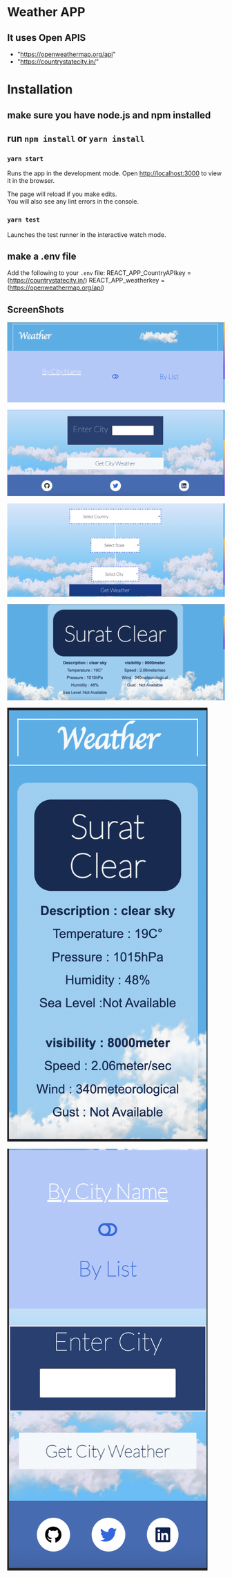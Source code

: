 # Weather APP

## It uses Open APIS
- "https://openweathermap.org/api" 
- "https://countrystatecity.in/"

# Installation

## make sure you have node.js and npm installed

## run `npm install` or `yarn install`

### `yarn start`

Runs the app in the development mode.
Open [http://localhost:3000](http://localhost:3000) to view it in the browser.

The page will reload if you make edits.\
You will also see any lint errors in the console.

### `yarn test`

Launches the test runner in the interactive watch mode.

## make a .env file

Add the following to your `.env` file:
REACT_APP_CountryAPIkey =(https://countrystatecity.in/)
REACT_APP_weatherkey =(https://openweathermap.org/api)


## ScreenShots

![Home](https://github.com/priyang12/weather-react/blob/master/ScreenShot/Screenshot%202022-01-09%20at%208.16.16%20PM.png)

![CityName](https://github.com/priyang12/weather-react/blob/master/ScreenShot/Screenshot%202022-01-09%20at%208.16.27%20PM.png)

![Country-state-city](https://github.com/priyang12/weather-react/blob/master/ScreenShot/Screenshot%202022-01-09%20at%208.16.40%20PM.png)

![WeatherData](https://github.com/priyang12/weather-react/blob/master/ScreenShot/Screenshot%202022-01-09%20at%208.17.01%20PM.png)

![Resposive-1](https://github.com/priyang12/weather-react/blob/master/ScreenShot/Screenshot%202022-01-09%20at%208.17.38%20PM.png)

![Resposive-1](https://github.com/priyang12/weather-react/blob/master/ScreenShot/Screenshot%202022-01-09%20at%208.18.02%20PM.png)
